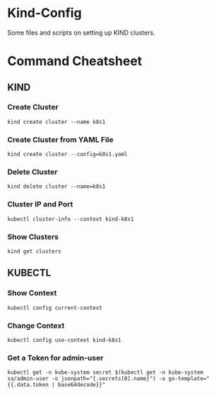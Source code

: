 # Kind-Config
Some files and scripts on setting up KIND clusters.

# Command Cheatsheet

## KIND

### Create Cluster
```kind create cluster --name k8s1```

### Create Cluster from YAML File
```kind create cluster --config=k8s1.yaml```

### Delete Cluster
```kind delete cluster --name=k8s1```

### Cluster IP and Port
```kubectl cluster-info --context kind-k8s1```

### Show Clusters
```kind get clusters```

## KUBECTL

### Show Context
```kubectl config current-context```

### Change Context
```kubectl config use-context kind-k8s1``` 

### Get a Token for admin-user
```kubectl get -n kube-system secret $(kubectl get -n kube-system sa/admin-user -o jsonpath="{.secrets[0].name}") -o go-template="{{.data.token | base64decode}}"```